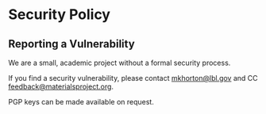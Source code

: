 # Security Policy

## Reporting a Vulnerability

We are a small, academic project without a formal security process.

If you find a security vulnerability, please contact <mkhorton@lbl.gov> and CC <feedback@materialsproject.org>.

PGP keys can be made available on request.
